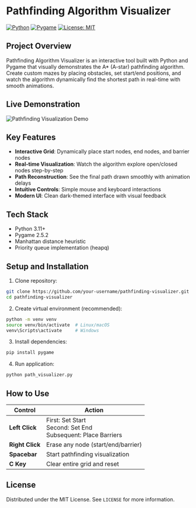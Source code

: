 # Pathfinding Algorithm Visualizer

[![Python](https://img.shields.io/badge/Python-3.11%2B-blue?logo=python)](https://python.org)
[![Pygame](https://img.shields.io/badge/Pygame-2.5.2-green)](https://pygame.org)
[![License: MIT](https://img.shields.io/badge/License-MIT-yellow.svg)](https://opensource.org/licenses/MIT)

## Project Overview
Pathfinding Algorithm Visualizer is an interactive tool built with Python and Pygame that visually demonstrates the A* (A-star) pathfinding algorithm. Create custom mazes by placing obstacles, set start/end positions, and watch the algorithm dynamically find the shortest path in real-time with smooth animations.

## Live Demonstration
![Pathfinding Visualization Demo](demo.gif)

## Key Features
- **Interactive Grid**: Dynamically place start nodes, end nodes, and barrier nodes
- **Real-time Visualization**: Watch the algorithm explore open/closed nodes step-by-step
- **Path Reconstruction**: See the final path drawn smoothly with animation delays
- **Intuitive Controls**: Simple mouse and keyboard interactions
- **Modern UI**: Clean dark-themed interface with visual feedback

## Tech Stack
- Python 3.11+
- Pygame 2.5.2
- Manhattan distance heuristic
- Priority queue implementation (heapq)

## Setup and Installation
1. Clone repository:
```bash
git clone https://github.com/your-username/pathfinding-visualizer.git
cd pathfinding-visualizer
```

2. Create virtual environment (recommended):
```bash
python -m venv venv
source venv/bin/activate  # Linux/macOS
venv\Scripts\activate     # Windows
```

3. Install dependencies:
```bash
pip install pygame
```

4. Run application:
```bash
python path_visualizer.py
```

## How to Use
| Control | Action |
|---------|--------|
| **Left Click** | First: Set Start<br>Second: Set End<br>Subsequent: Place Barriers |
| **Right Click** | Erase any node (start/end/barrier) |
| **Spacebar** | Start pathfinding visualization |
| **C Key** | Clear entire grid and reset |

## License
Distributed under the MIT License. See `LICENSE` for more information.

